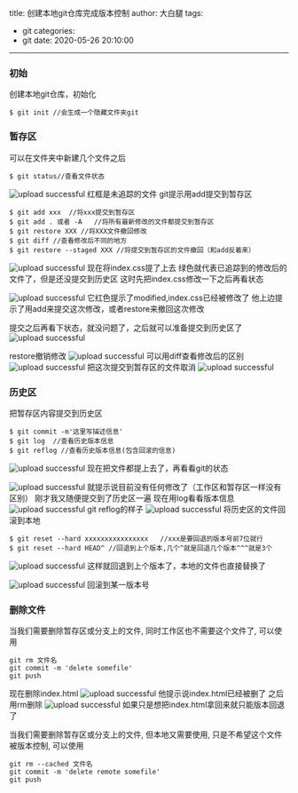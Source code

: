 title: 创建本地git仓库完成版本控制
author: 大白腿
tags:
  - git
categories:
  - git
date: 2020-05-26 20:10:00
---
### 初始
创建本地git仓库，初始化
```
$ git init //会生成一个隐藏文件夹git
```
### 暂存区
可以在文件夹中新建几个文件之后
```
$ git status//查看文件状态
```
![upload successful](/images/pasted-59.png)
红框是未追踪的文件
git提示用add提交到暂存区
```
$ git add xxx  //将xxx提交到暂存区
$ git add . 或者 -A   //将所有最新修改的文件都提交到暂存区
$ git restore XXX //将XXX文件撤回修改
$ git diff //查看修改后不同的地方
$ git restore --staged XXX //将提交到暂存区的文件撤回（和add反着来）
```

![upload successful](/images/pasted-60.png)
现在将index.css提了上去
绿色就代表已追踪到的修改后的文件了，但是还没提交到历史区
这时先把index.css修改一下之后再看状态

![upload successful](/images/pasted-61.png)
它红色提示了modified,index.css已经被修改了
他上边提示了用add来提交这次修改，或者restore来撤回这次修改

提交之后再看下状态，就没问题了，之后就可以准备提交到历史区了
![upload successful](/images/pasted-62.png)

restore撤销修改
![upload successful](/images/pasted-69.png)
可以用diff查看修改后的区别
![upload successful](/images/pasted-71.png)
把这次提交到暂存区的文件取消
![upload successful](/images/pasted-75.png)
### 历史区

把暂存区内容提交到历史区
```
$ git commit -m'这里写描述信息'
$ git log  //查看历史版本信息
$ git reflog //查看历史版本信息(包含回滚的信息)
```
![upload successful](/images/pasted-63.png)
现在把文件都提上去了，再看看git的状态

![upload successful](/images/pasted-64.png)
就提示说目前没有任何修改了（工作区和暂存区一样没有区别）
刚才我又随便提交到了历史区一遍
现在用log看看版本信息
![upload successful](/images/pasted-65.png)
git reflog的样子
![upload successful](/images/pasted-66.png)
将历史区的文件回滚到本地
```
$ git reset --hard xxxxxxxxxxxxxxxx   //xxx是要回退的版本号前7位就行
$ git reset --hard HEAD^ //回退到上个版本,几个^就是回退几个版本^^^就是3个
```
![upload successful](/images/pasted-67.png)
这样就回退到上个版本了，本地的文件也直接替换了

![upload successful](/images/pasted-68.png)
回滚到某一版本号
### 删除文件
当我们需要删除暂存区或分支上的文件, 同时工作区也不需要这个文件了, 可以使用
```
git rm 文件名
git commit -m 'delete somefile'
git push
```
现在删除index.html
![upload successful](/images/pasted-76.png)
他提示说index.html已经被删了
之后用rm删除
![upload successful](/images/pasted-77.png)
如果只是想把index.html拿回来就只能版本回退了


当我们需要删除暂存区或分支上的文件, 但本地又需要使用, 只是不希望这个文件被版本控制, 可以使用
```
git rm --cached 文件名
git commit -m 'delete remote somefile'
git push
```